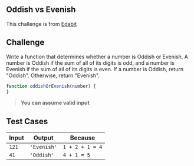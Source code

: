 Oddish vs Evenish
---

This challenge is from [Edabit](https://edabit.com/challenge/r6TSNwkLZ2DgsoKiH)

## Challenge

Write a function that determines whether a number is Oddish or Evenish. A number is Oddish if the sum of all of its digits is odd, and a number is Evenish if the sum of all of its digits is even. If a number is Oddish, return "Oddish". Otherwise, return "Evenish".

```js
function oddishOrEvenish(number) {
}
```

> **You can assume valid input**

## Test Cases

Input | Output | Because
---|---|---
`121` | `'Evenish'` | `1 + 2 + 1 = 4`
`41` | `'Oddish'` | `4 + 1 = 5`
